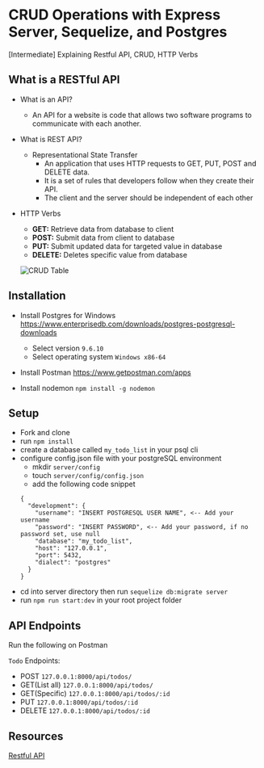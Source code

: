# CRUD Operations with Express Server, Sequelize, and Postgres
[Intermediate] Explaining Restful API, CRUD, HTTP Verbs

## What is a RESTful API
- What is an API?
  - An API for a website is code that allows two software programs to communicate with each another.
- What is REST API?
  - Representational State Transfer
    - An application that uses HTTP requests to GET, PUT, POST and DELETE data.
    - It is a set of rules that developers follow when they create their API. 
    - The client and the server should be independent of each other
- HTTP Verbs
  - **GET:** Retrieve data from database to client 
  - **POST:** Submit data from client to database
  - **PUT:** Submit updated data for targeted value in database
  - **DELETE:** Deletes specific value from database
  
  ![CRUD Table](https://i.imgur.com/cudjq5X.jpg?2)


## Installation
- Install Postgres for Windows https://www.enterprisedb.com/downloads/postgres-postgresql-downloads
  - Select version `9.6.10`
  - Select operating system `Windows x86-64`
  
- Install Postman https://www.getpostman.com/apps

- Install nodemon `npm install -g nodemon`

## Setup
- Fork and clone 
- run `npm install`
- create a database called `my_todo_list` in your psql cli
- configure config.json file with your postgreSQL environment
  - mkdir `server/config`
  - touch `server/config/config.json`
  - add the following code snippet
  ```
  {
    "development": {
      "username": "INSERT POSTGRESQL USER NAME", <-- Add your username
      "password": "INSERT PASSWORD", <-- Add your password, if no password set, use null
      "database": "my_todo_list",
      "host": "127.0.0.1",
      "port": 5432,
      "dialect": "postgres"
    }
  }
  ```
- cd into server directory then run `sequelize db:migrate server`
- run `npm run start:dev` in your root project folder

## API Endpoints
Run the following on Postman

`Todo` Endpoints:
- POST `127.0.0.1:8000/api/todos/`
- GET(List all) `127.0.0.1:8000/api/todos/`
- GET(Specific) `127.0.0.1:8000/api/todos/:id`
- PUT `127.0.0.1:8000/api/todos/:id`
- DELETE `127.0.0.1:8000/api/todos/:id`

## Resources
[Restful API](https://searchmicroservices.techtarget.com/definition/RESTful-API)
